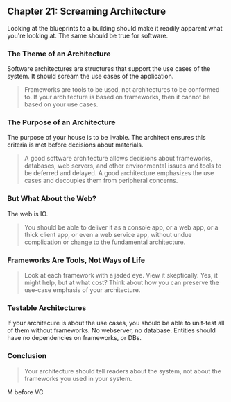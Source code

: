 ## Chapter 21: Screaming Architecture

Looking at the blueprints to a building should make it readily apparent what you're looking at. The same should be true for software.

### The Theme of an Architecture

Software architectures are structures that support the use cases of the system. It should scream the use cases of the application.

> Frameworks are tools to be used, not architectures to be conformed to. If your architecture is based on frameworks, then it cannot be based on your use cases.

### The Purpose of an Architecture

The purpose of your house is to be livable. The architect ensures this criteria is met before decisions about materials.

> A good software architecture allows decisions about frameworks, databases, web servers, and other environmental issues and tools to be deferred and delayed. A good architecture emphasizes the use cases and decouples them from peripheral concerns.

### But What About the Web?

The web is IO.

> You should be able to deliver it as a console app, or a web app, or a thick client app, or even a web service app, without undue complication or change to the fundamental architecture.

### Frameworks Are Tools, Not Ways of Life

> Look at each framework with a jaded eye. View it skeptically. Yes, it might help, but at what cost? Think about how you can preserve the use-case emphasis of your architecture.

### Testable Architectures

If your architecure is about the use cases, you should be able to unit-test all of them without frameworks. No webserver, no database. Entities should have no dependencies on frameworks, or DBs.

### Conclusion

> Your architecture should tell readers about the system, not about the frameworks you used in your system.

M before VC
